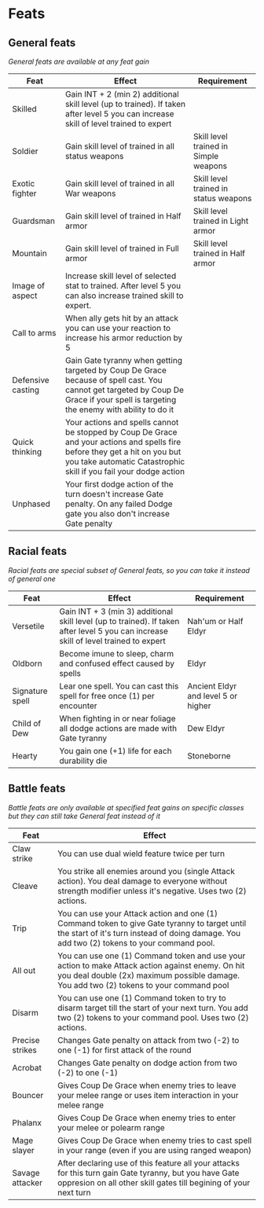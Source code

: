 # Feats

## General feats

*General feats are available at any feat gain*

| Feat | Effect | Requirement |
|---|---|---|
| Skilled | Gain INT + 2 (min 2) additional skill level (up to trained). If taken after level 5 you can increase skill of level trained to expert |
| Soldier | Gain skill level of trained in all status weapons | Skill level trained in Simple weapons |
| Exotic fighter | Gain skill level of trained in all War weapons | Skill level trained in status weapons |
| Guardsman | Gain skill level of trained in Half armor | Skill level trained in Light armor |
| Mountain | Gain skill level of trained in Full armor | Skill level trained in Half armor |
| Image of aspect | Increase skill level of selected stat to trained. After level 5 you can also increase trained skill to expert. |
| Call to arms | When ally gets hit by an attack you can use your reaction to increase his armor reduction by 5 |
| Defensive casting | Gain Gate tyranny when getting targeted by Coup De Grace because of spell cast. You cannot get targeted by Coup De Grace if your spell is targeting the enemy with ability to do it |
| Quick thinking | Your actions and spells cannot be stopped by Coup De Grace and your actions and spells fire before they get a hit on you but you take automatic Catastrophic skill if you fail your dodge action |
| Unphased | Your first dodge action of the turn doesn't increase Gate penalty. On any failed Dodge gate you also don't increase Gate penalty |

## Racial feats

*Racial feats are special subset of General feats, so you can take it instead of general one*

| Feat | Effect | Requirement |
|---|---|---|
| Versetile | Gain INT + 3 (min 3) additional skill level (up to trained). If taken after level 5 you can increase skill of level trained to expert | Nah'um or Half Eldyr|
| Oldborn | Become imune to sleep, charm and confused effect caused by spells | Eldyr |
| Signature spell | Lear one spell. You can cast this spell for free once (1) per encounter | Ancient Eldyr and level 5 or higher |
| Child of Dew | When fighting in or near foliage all dodge actions are made with Gate tyranny | Dew Eldyr |
| Hearty | You gain one (+1) life for each durability die | Stoneborne |

## Battle feats

*Battle feats are only available at specified feat gains on specific classes but they can still take General feat instead of it*

| Feat | Effect |
|---|---|
| Claw strike | You can use dual wield feature twice per turn |
| Cleave | You strike all enemies around you (single Attack action). You deal damage to everyone without strength modifier unless it's negative. Uses two (2) actions.
| Trip | You can use your Attack action and one (1) Command token to give Gate tyranny to target until the start of it's turn instead of doing damage. You add two (2) tokens to your command pool. |
| All out | You can use one (1) Command token and use your action to make Attack action against enemy. On hit you deal double (2x) maximum possible damage. You add two (2) tokens to your command pool |
| Disarm | You can use one (1) Command token to try to disarm target till the start of your next turn. You add two (2) tokens to your command pool. Uses two (2) actions. |
| Precise strikes | Changes Gate penalty on attack from two (-2) to one (-1) for first attack of the round |
| Acrobat | Changes Gate penalty on dodge action from two (-2) to one (-1) |
| Bouncer | Gives Coup De Grace when enemy tries to leave your melee range or uses item interaction in your melee range |
| Phalanx | Gives Coup De Grace when enemy tries to enter your melee or polearm range |
| Mage slayer | Gives Coup De Grace when enemy tries to cast spell in your range (even if you are using ranged weapon) |
| Savage attacker | After declaring use of this feature all your attacks for this turn gain Gate tyranny, but you have Gate oppresion on all other skill gates till begining of your next turn |

